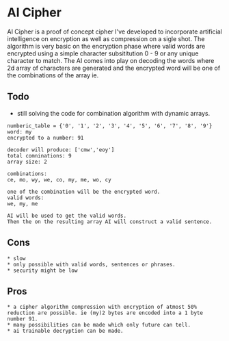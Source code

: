 # AI Cipher
AI Cipher is a proof of concept cipher I've developed to incorporate artificial intelligence on encryption as well as compression on a sigle shot. The algorithm is very basic on the encryption phase where valid words are encrypted using a simple character subsititution 0 - 9 or any unique character to match. The AI comes into play on decoding the words where 2d array of characters are generated and the encrypted word will be one of the combinations of the array ie. 

## Todo
 * still solving the code for combination algorithm with dynamic arrays.

```
numberic_table = {'0', '1', '2', '3', '4', '5', '6', '7', '8', '9'}
word: my
encrypted to a number: 91

decoder will produce: ['cmw','eoy']
total comninations: 9
array size: 2

combinations:
ce, mo, wy, we, co, my, me, wo, cy

one of the combination will be the encrypted word.
valid words:
we, my, me

AI will be used to get the valid words.
Then the on the resulting array AI will construct a valid sentence.

```
## Cons
```
* slow
* only possible with valid words, sentences or phrases.
* security might be low
```

## Pros
```
* a cipher algorithm compression with encryption of atmost 50% reduction are possible. ie (my)2 bytes are encoded into a 1 byte number 91.
* many possibilities can be made which only future can tell.
* ai trainable decryption can be made.
```
